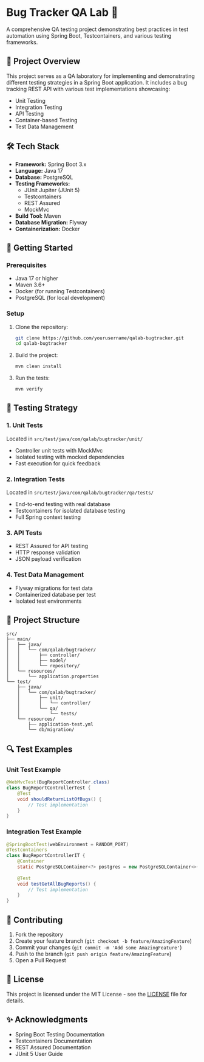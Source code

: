 # Bug Tracker QA Lab 🐛

A comprehensive QA testing project demonstrating best practices in test automation using Spring Boot, Testcontainers, and various testing frameworks.

## 🎯 Project Overview

This project serves as a QA laboratory for implementing and demonstrating different testing strategies in a Spring Boot application. It includes a bug tracking REST API with various test implementations showcasing:

- Unit Testing
- Integration Testing
- API Testing
- Container-based Testing
- Test Data Management

## 🛠 Tech Stack

- **Framework:** Spring Boot 3.x
- **Language:** Java 17
- **Database:** PostgreSQL
- **Testing Frameworks:**
  - JUnit Jupiter (JUnit 5)
  - Testcontainers
  - REST Assured
  - MockMvc
- **Build Tool:** Maven
- **Database Migration:** Flyway
- **Containerization:** Docker

## 🚀 Getting Started

### Prerequisites

- Java 17 or higher
- Maven 3.6+
- Docker (for running Testcontainers)
- PostgreSQL (for local development)

### Setup

1. Clone the repository:
   ```bash
   git clone https://github.com/yourusername/qalab-bugtracker.git
   cd qalab-bugtracker
   ```

2. Build the project:
   ```bash
   mvn clean install
   ```

3. Run the tests:
   ```bash
   mvn verify
   ```

## 🧪 Testing Strategy

### 1. Unit Tests
Located in `src/test/java/com/qalab/bugtracker/unit/`
- Controller unit tests with MockMvc
- Isolated testing with mocked dependencies
- Fast execution for quick feedback

### 2. Integration Tests
Located in `src/test/java/com/qalab/bugtracker/qa/tests/`
- End-to-end testing with real database
- Testcontainers for isolated database testing
- Full Spring context testing

### 3. API Tests
- REST Assured for API testing
- HTTP response validation
- JSON payload verification

### 4. Test Data Management
- Flyway migrations for test data
- Containerized database per test
- Isolated test environments

## 📁 Project Structure

```
src/
├── main/
│   ├── java/
│   │   └── com/qalab/bugtracker/
│   │       ├── controller/
│   │       ├── model/
│   │       └── repository/
│   └── resources/
│       └── application.properties
└── test/
    ├── java/
    │   └── com/qalab/bugtracker/
    │       ├── unit/
    │       │   └── controller/
    │       └── qa/
    │           └── tests/
    └── resources/
        ├── application-test.yml
        └── db/migration/
```

## 🔍 Test Examples

### Unit Test Example
```java
@WebMvcTest(BugReportController.class)
class BugReportControllerTest {
    @Test
    void shouldReturnListOfBugs() {
        // Test implementation
    }
}
```

### Integration Test Example
```java
@SpringBootTest(webEnvironment = RANDOM_PORT)
@Testcontainers
class BugReportControllerIT {
    @Container
    static PostgreSQLContainer<?> postgres = new PostgreSQLContainer<>();
    
    @Test
    void testGetAllBugReports() {
        // Test implementation
    }
}
```

## 🤝 Contributing

1. Fork the repository
2. Create your feature branch (`git checkout -b feature/AmazingFeature`)
3. Commit your changes (`git commit -m 'Add some AmazingFeature'`)
4. Push to the branch (`git push origin feature/AmazingFeature`)
5. Open a Pull Request

## 📝 License

This project is licensed under the MIT License - see the [LICENSE](LICENSE) file for details.

## ✨ Acknowledgments

- Spring Boot Testing Documentation
- Testcontainers Documentation
- REST Assured Documentation
- JUnit 5 User Guide